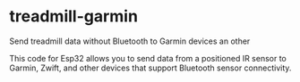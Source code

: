 # treadmill-garmin
Send treadmill data without Bluetooth to Garmin devices an other


This code for Esp32 allows you to send data from a positioned IR sensor to Garmin, Zwift, and other devices that support Bluetooth sensor connectivity.
